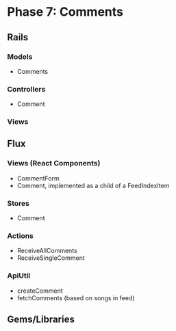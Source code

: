 # Phase 7: Comments

## Rails
### Models
* Comments

### Controllers
* Comment

### Views


## Flux
### Views (React Components)
* CommentForm
* Comment, implemented as a child of a FeedIndexItem

### Stores
* Comment

### Actions
* ReceiveAllComments
* ReceiveSingleComment

### ApiUtil
* createComment
* fetchComments (based on songs in feed)
## Gems/Libraries
